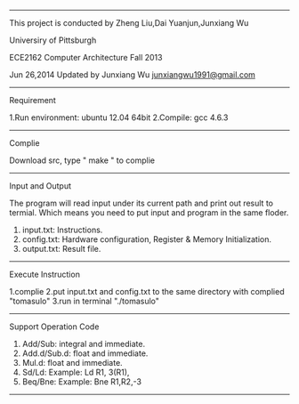 **********************************************************************
This project is conducted by Zheng Liu,Dai Yuanjun,Junxiang Wu

Universiry of Pittsburgh

ECE2162 Computer Architecture Fall 2013



Jun 26,2014 Updated by Junxiang Wu 
junxiangwu1991@gmail.com

**********************************************************************
Requirement

1.Run environment: ubuntu 12.04 64bit 
2.Compile: gcc 4.6.3
**********************************************************************
Complie

Download src, type " make " to complie
**********************************************************************
Input and Output

The program will read input under its current path and print out result to termial. Which means you need to put input and program in the same floder.

1. input.txt: Instructions.
2. config.txt: Hardware configuration, Register & Memory Initialization.
3. output.txt: Result file.

***********************************************************************
Execute Instruction 

1.complie
2.put input.txt and config.txt to the same directory with complied "tomasulo" 
3.run in terminal "./tomasulo"
***********************************************************************
Support Operation Code

1. Add/Sub: integral and immediate.
2. Add.d/Sub.d: float and immediate.
3. Mul.d: float and immediate.
4. Sd/Ld: Example: Ld R1, 3(R1),
5. Beq/Bne: Example: Bne R1,R2,-3

***********************************************************************
